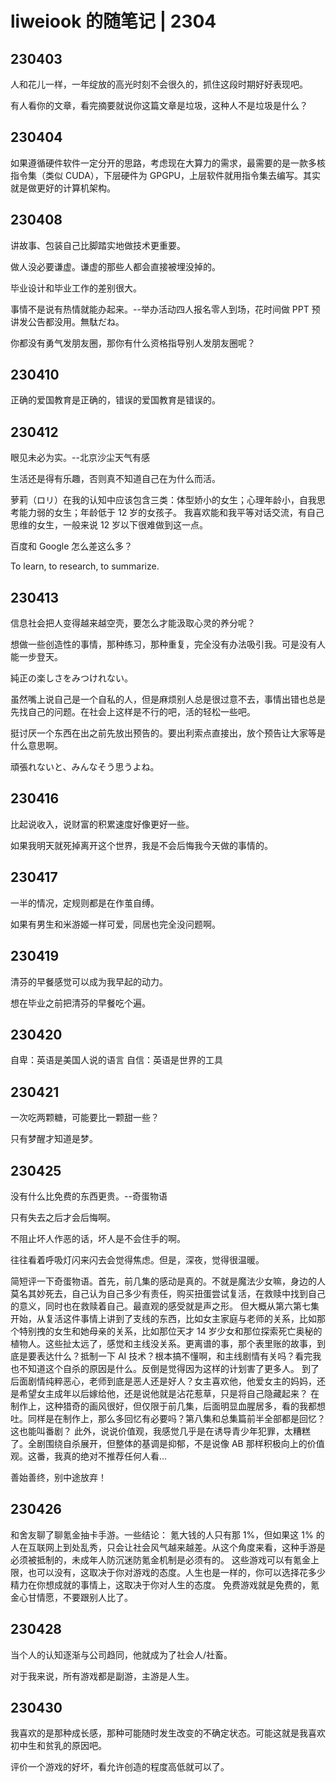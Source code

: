 # liweiook 的随笔记 | 2304

## 230403

人和花儿一样，一年绽放的高光时刻不会很久的，抓住这段时期好好表现吧。

有人看你的文章，看完摘要就说你这篇文章是垃圾，这种人不是垃圾是什么？

## 230404

如果遵循硬件软件一定分开的思路，考虑现在大算力的需求，最需要的是一款多核指令集（类似 CUDA），下层硬件为 GPGPU，上层软件就用指令集去编写。其实就是做更好的计算机架构。

## 230408

讲故事、包装自己比脚踏实地做技术更重要。

做人没必要谦虚。谦虚的那些人都会直接被埋没掉的。

毕业设计和毕业工作的差别很大。

事情不是说有热情就能办起来。--举办活动四人报名零人到场，花时间做 PPT 预讲发公告都没用。無駄だね。

你都没有勇气发朋友圈，那你有什么资格指导别人发朋友圈呢？

## 230410

正确的爱国教育是正确的，错误的爱国教育是错误的。

## 230412

眼见未必为实。--北京沙尘天气有感

生活还是得有乐趣，否则真不知道自己在为什么而活。

萝莉（ロリ）在我的认知中应该包含三类：体型娇小的女生；心理年龄小，自我思考能力弱的女生；年龄低于 12 岁的女孩子。
我喜欢能和我平等对话交流，有自己思维的女生，一般来说 12 岁以下很难做到这一点。

百度和 Google 怎么差这么多？

To learn, to research, to summarize.

## 230413

信息社会把人变得越来越空壳，要怎么才能汲取心灵的养分呢？

想做一些创造性的事情，那种练习，那种重复，完全没有办法吸引我。可是没有人能一步登天。

純正の楽しさをみつけれない。

虽然嘴上说自己是一个自私的人，但是麻烦别人总是很过意不去，事情出错也总是先找自己的问题。在社会上这样是不行的吧，活的轻松一些吧。

挺讨厌一个东西在出之前先放出预告的。要出利索点直接出，放个预告让大家等是什么意思啊。

頑張れないと、みんなそう思うよね。

## 230416

比起说收入，说财富的积累速度好像更好一些。

如果我明天就死掉离开这个世界，我是不会后悔我今天做的事情的。

## 230417

一半的情况，定规则都是在作茧自缚。

如果有男生和米游姬一样可爱，同居也完全没问题啊。

## 230419

清芬的早餐感觉可以成为我早起的动力。

想在毕业之前把清芬的早餐吃个遍。

## 230420

自卑：英语是美国人说的语言
自信：英语是世界的工具

## 230421

一次吃两颗糖，可能要比一颗甜一些？

只有梦醒才知道是梦。

## 230425

没有什么比免费的东西更贵。--奇蛋物语

只有失去之后才会后悔啊。

不阻止坏人作恶的话，坏人是不会住手的啊。

往往看着呼吸灯闪来闪去会觉得焦虑。但是，深夜，觉得很温暖。

简短评一下奇蛋物语。首先，前几集的感动是真的。不就是魔法少女嘛，身边的人莫名其妙死去，自己认为自己多少有责任，购买扭蛋尝试复活，在救赎中找到自己的意义，同时也在救赎着自己。最直观的感受就是声之形。
但大概从第六第七集开始，从复活这件事情上讲到了支线的东西，比如女主家庭与老师的关系，比如那个特别拽的女生和她母亲的关系，比如那位天才 14 岁少女和那位探索死亡奥秘的植物人。这些扯太远了，感觉和主线没关系。更离谱的事，那个表里账的故事，到底是要表达什么？抵制一下 AI 技术？根本搞不懂啊，和主线剧情有关吗？看完我也不知道这个自杀的原因是什么。反倒是觉得因为这样的计划害了更多人。
到了后面剧情纯粹恶心，老师到底是恶人还是好人？女主喜欢他，他爱女主的妈妈，还是希望女主成年以后嫁给他，还是说他就是沾花惹草，只是将自己隐藏起来？
在制作上，这种猎奇的画风很好，但仅限于前几集，后面明显血腥居多，看的我都想吐。同样是在制作上，那么多回忆有必要吗？第八集和总集篇前半全部都是回忆？这也能叫番剧？
此外，说说价值观，我感觉几乎是在诱导青少年犯罪，太糟糕了。全剧围绕自杀展开，但整体的基调是抑郁，不是说像 AB 那样积极向上的价值观。这番，我真的绝对不推荐任何人看...

善始善终，别中途放弃！

## 230426

和舍友聊了聊氪金抽卡手游。一些结论：
氪大钱的人只有那 1%，但如果这 1% 的人在互联网上到处乱秀，只会让社会风气越来越差。从这个角度来看，这种手游是必须被抵制的，未成年人防沉迷防氪金机制是必须有的。
这些游戏可以有氪金上限，也可以没有，这取决于你对游戏的态度。人生也是一样的，你可以选择花多少精力在你想成就的事情上，这取决于你对人生的态度。
免费游戏就是免费的，氪金心甘情愿，不要跟别人比了。

## 230428

当个人的认知逐渐与公司趋同，他就成为了社会人/社畜。

对于我来说，所有游戏都是副游，主游是人生。

## 230430

我喜欢的是那种成长感，那种可能随时发生改变的不确定状态。可能这就是我喜欢初中生和贫乳的原因吧。

评价一个游戏的好坏，看允许创造的程度高低就可以了。
